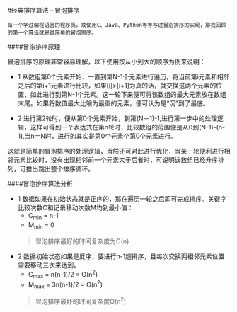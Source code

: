 #经典排序算法－冒泡排序

    每一个学过编程语言的程序员，或使用C、Java、Python等等写过冒泡排序的实现，那我回顾的第一个算法就是最简单的冒泡排序。
    
####冒泡排序原理

冒泡排序的原理非常容易理解，以下使用按从小到大的顺序为例来说明：

* 1 从数组第0个元素开始，一直到第N-1个元素进行遍历，将当前第i元素和相邻之后的第i+1元素进行比较，如果[i]>[i+1]为真的话，就交换这两个元素的位置，如此进行到第N-1个元素。这一轮下来便可将该数组的最大元素放在数组末尾。如果将数值最大比喻为最重的元素，便可认为是“沉”到了最底。

* 2 进行第2轮时，便从第0个元素开始，到第(N－1)-1,进行第一步中的处理逻辑，这样可得到一个表达式在第n轮时，比较数组的范围便是从0到(N-1)-(n-1),当n＝N时，进行的其实是第0个元素个第0个元素进行。

这就是简单的冒泡排序的处理逻辑，当然还可对此进行优化，当某一轮便利进行相邻元素比较时，没有出现相邻前一个元素大于后者时，可说明该数组已经升序排列，可推出跳出整个排序循环。

####冒泡排序算法分析

* 1 数据如果在初始状态就是正序的，那在遍历一轮之后即可完成排序。关键字比较次数C和记录移动次数M均到最小值：
 	+	C<sub>min</sub> = n-1
 	+	M<sub>min</sub> = 0
 	> 冒泡排序最好的时间复杂度为O(n)
* 2 数据初始状态如果是反序，要进行n-1趟排序，且每次交换两相邻元素位置需要移动三次来达到。
    + C<sub>max</sub> = n(n-1)/2 = O(n<sup>2</sup>)
	+ M<sub>max</sub> = 3n(n-1)/2 = O(n<sup>2</sup>)
	> 冒泡排序最坏的时间复杂度O(n<sup>2</sup>)
